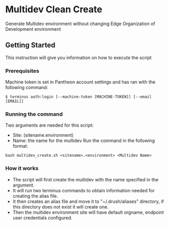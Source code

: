 # Multidev Clean Create
Generate Multidev environment without changing Edge Organization of Development environment

## Getting Started
This instruction will give you information on how to execute the script

### Prerequisites
Machine token is set in Pantheon account settings and has ran with the following command:
```
$ terminus auth:login [--machine-token [MACHINE-TOKEN]] [--email [EMAIL]]
```


### Running the command
Two arguments are needed for this script: 
* Site: (sitename.environment)
* Name: the name for the multidev
Run the command in the following format:
```
bash multidev_create.sh <sitename>.<environment> <Multidev Name>
```

### How it works
* The script will first create the multidev with the name specified in the argument.
* It will run two terminus commands to obtain information needed for creating the alias file.
* It then creates an alias file and move it to "~/.drush/aliases" directory, if this directory does not exist it will create one. 
* Then the multidev environment site will have default orgname, endpoint user credentials configured. 
